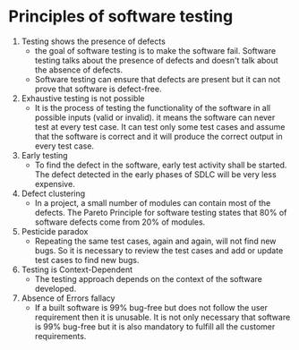 # Principles of software testing
1. Testing shows the presence of defects
    - the goal of software testing is to make the software fail. Software 
      testing talks about the presence of defects and doesn't talk about 
      the absence of defects.
    - Software testing can ensure that defects are present but it can not 
      prove that software is defect-free.
2. Exhaustive testing is not possible
    - It is the process of testing the functionality of the software in all
      possible inputs (valid or invalid). it means the software can never 
      test at every test case. It can test only some test cases and assume 
      that the software is correct and it will produce the correct output 
      in every test case.
3. Early testing
    - To find the defect in the software, early test activity shall be 
      started. The defect detected in the early phases of SDLC will be very
      less expensive.
4. Defect clustering
    - In a project, a small number of modules can contain most of the 
      defects. The Pareto Principle for software testing states that 80% of
      software defects come from 20% of modules.
5. Pesticide paradox
    - Repeating the same test cases, again and again, will not find new 
      bugs. So it is necessary to review the test cases and add or update 
      test cases to find new bugs.
6. Testing is Context-Dependent
    - The testing approach depends on the context of the software developed.
7. Absence of Errors fallacy
    - If a built software is 99% bug-free but does not follow the user 
      requirement then it is unusable. It is not only necessary that 
      software is 99% bug-free but it is also mandatory to fulfill all the 
      customer requirements.
